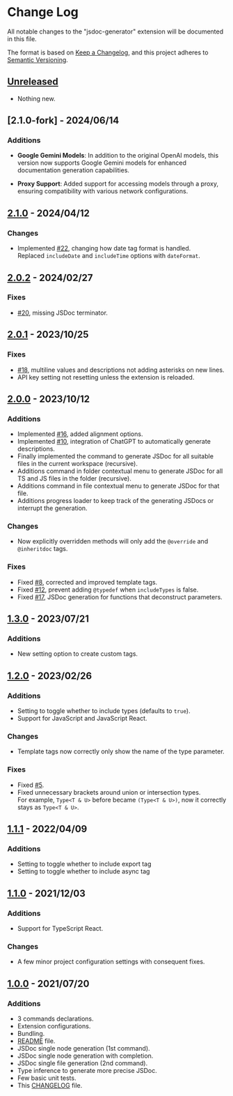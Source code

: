 # Change Log

All notable changes to the "jsdoc-generator" extension will be documented in this file.

The format is based on [Keep a Changelog](https://keepachangelog.com/en/1.0.0/),
and this project adheres to [Semantic Versioning](https://semver.org/spec/v2.0.0.html).

## [Unreleased]

- Nothing new.

## [2.1.0-fork] - 2024/06/14

### Additions

- **Google Gemini Models**: In addition to the original OpenAI models, this version now supports Google Gemini models for enhanced documentation generation capabilities.

- **Proxy Support**: Added support for accessing models through a proxy, ensuring compatibility with various network configurations.

## [2.1.0] - 2024/04/12

### Changes

- Implemented [#22](https://github.com/Crystal-Spider/jsdoc-generator/issues/22), changing how date tag format is handled.  
  Replaced `includeDate` and `includeTime` options with `dateFormat`.

## [2.0.2] - 2024/02/27

### Fixes

- [#20](https://github.com/Crystal-Spider/jsdoc-generator/issues/20), missing JSDoc terminator.

## [2.0.1] - 2023/10/25

### Fixes

- [#18](https://github.com/Nyphet/jsdoc-generator/issues/18), multiline values and descriptions not adding asterisks on new lines.
- API key setting not resetting unless the extension is reloaded.

## [2.0.0] - 2023/10/12

### Additions

- Implemented [#16](https://github.com/Nyphet/jsdoc-generator/issues/16), added alignment options.
- Implemented [#10](https://github.com/Nyphet/jsdoc-generator/issues/10), integration of ChatGPT to automatically generate descriptions.
- Finally implemented the command to generate JSDoc for all suitable files in the current workspace (recursive).
- Additions command in folder contextual menu to generate JSDoc for all TS and JS files in the folder (recursive).
- Additions command in file contextual menu to generate JSDoc for that file.
- Additions progress loader to keep track of the generating JSDocs or interrupt the generation.

### Changes

- Now explicitly overridden methods will only add the `@override` and `@inheritdoc` tags.

### Fixes

- Fixed [#8](https://github.com/Nyphet/jsdoc-generator/issues/8), corrected and improved template tags.
- Fixed [#12](https://github.com/Nyphet/jsdoc-generator/issues/12), prevent adding `@typedef` when `includeTypes` is false.
- Fixed [#17](https://github.com/Nyphet/jsdoc-generator/issues/17), JSDoc generation for functions that deconstruct parameters.

## [1.3.0] - 2023/07/21

### Additions

- New setting option to create custom tags.

## [1.2.0] - 2023/02/26

### Additions

- Setting to toggle whether to include types (defaults to `true`).
- Support for JavaScript and JavaScript React.

### Changes

- Template tags now correctly only show the name of the type parameter.

### Fixes

- Fixed [#5](https://github.com/Nyphet/jsdoc-generator/issues/5).
- Fixed unnecessary brackets around union or intersection types.  
  For example, `Type<T & U>` before became `(Type<T & U>)`, now it correctly stays as `Type<T & U>`.

## [1.1.1] - 2022/04/09

### Additions

- Setting to toggle whether to include export tag
- Setting to toggle whether to include async tag

## [1.1.0] - 2021/12/03

### Additions

- Support for TypeScript React.

### Changes

- A few minor project configuration settings with consequent fixes.

## [1.0.0] - 2021/07/20

### Additions

- 3 commands declarations.
- Extension configurations.
- Bundling.
- [README] file.
- JSDoc single node generation (1st command).
- JSDoc single node generation with completion.
- JSDoc single file generation (2nd command).
- Type inference to generate more precise JSDoc.
- Few basic unit tests.
- This [CHANGELOG] file.

[unreleased]: https://github.com/Nyphet/jsdoc-generator
[2.1.0]: https://github.com/Nyphet/jsdoc-generator/releases/tag/v2.1.0
[2.0.2]: https://github.com/Nyphet/jsdoc-generator/releases/tag/v2.0.2
[2.0.1]: https://github.com/Nyphet/jsdoc-generator/releases/tag/v2.0.1
[2.0.0]: https://github.com/Nyphet/jsdoc-generator/releases/tag/v2.0.0
[1.3.0]: https://github.com/Nyphet/jsdoc-generator/releases/tag/v1.3.0
[1.2.0]: https://github.com/Nyphet/jsdoc-generator/releases/tag/v1.2.0
[1.1.1]: https://github.com/Nyphet/jsdoc-generator/releases/tag/v1.1.1
[1.1.0]: https://github.com/Nyphet/jsdoc-generator/releases/tag/v1.1.0
[1.0.0]: https://github.com/Nyphet/jsdoc-generator/releases/tag/v1.0.0
[readme]: https://github.com/Nyphet/jsdoc-generator
[changelog]: https://github.com/Nyphet/jsdoc-generator/blob/main/CHANGELOG.md
